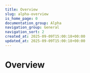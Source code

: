 ```yaml
---
title: Overview
slug: alpha-overview
is_home_page: 0
documentation_group: Alpha
navigation_group: General
navigation_sort: 2
created_at: 2025-09-09T15:00:18+00:00
updated_at: 2025-09-09T15:00:18+00:00
---
```

# Overview